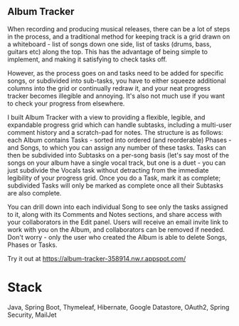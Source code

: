 ## Album Tracker
When recording and producing musical releases, there can be a lot of steps in the process, and a traditional method for keeping track is a grid drawn on a whiteboard - list of songs down one side, list of tasks (drums, bass, guitars etc) along the top. This has the advantage of being simple to implement, and making it satisfying to check tasks off.

However, as the process goes on and tasks need to be added for specific songs, or subdivided into sub-tasks, you have to either squeeze additional columns into the grid or continually redraw it, and your neat progress tracker becomes illegible and annoying. It's also not much use if you want to check your progress from elsewhere.

I built Album Tracker with a view to providing a flexible, legible, and expandable progress grid which can handle subtasks, including a multi-user comment history and a scratch-pad for notes. The structure is as follows: each Album contains Tasks - sorted into ordered (and reorderable) Phases - and Songs, to which you can assign any number of these tasks. Tasks can then be subdivided into Subtasks on a per-song basis (let's say most of the songs on your album have a single vocal track, but one is a duet - you can just subdivide the Vocals task without detracting from the immediate legibility of your progress grid. Once you do a Task, mark it as complete; subdivided Tasks will only be marked as complete once all their Subtasks are also complete.

You can drill down into each individual Song to see only the tasks assigned to it, along with its Comments and Notes sections, and share access with your collaborators in the Edit panel. Users will receive an email invite link to work with you on the Album, and collaborators can be removed if needed. Don't worry - only the user who created the Album is able to delete Songs, Phases or Tasks.

Try it out at https://album-tracker-358914.nw.r.appspot.com/

# Stack
Java, Spring Boot, Thymeleaf, Hibernate, Google Datastore, OAuth2, Spring Security, MailJet